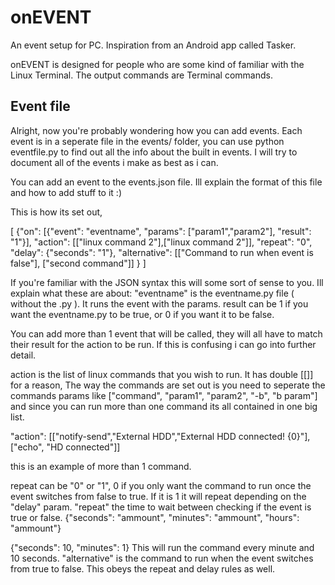 # onEVENT

An event setup for PC. Inspiration from an Android app called Tasker.

onEVENT is designed for people who are some kind of familiar with the Linux Terminal. The output commands are Terminal commands.

## Event file

Alright, now you're probably wondering how you can add events. Each event is in a seperate file in the events/ folder, you can use python eventfile.py to find out all the info about the built in events. I will try to document all of the events i make as best as i can.

You can add an event to the events.json file. Ill explain the format of this file and how to add stuff to it :)

This is how its set out, 

[
	{"on": [{"event": "eventname", "params": ["param1","param2"], "result": "1"}], 
		"action": [["linux command 2"],["linux command 2"]], 
		"repeat": "0", 
		"delay": {"seconds": "1"},
		"alternative": [["Command to run when event is false"], ["second command"]]
	}
]

If you're familiar with the JSON syntax this will some sort of sense to you.
Ill explain what these are about:
"eventname" is the eventname.py file ( without the .py ). It runs the event with the params.
result can be 1 if you want the eventname.py to be true, or 0 if you want it to be false.
	
You can add more than 1 event that will be called, they will all have to match their result for the action to be run. If this is confusing i can go into further detail.
	
action is the list of linux commands that you wish to run. It has double [[]] for a reason, The way the commands are set out is you need to seperate the commands params like ["command", "param1", "param2", "-b", "b param"]
and since you can run more than one command its all contained in one big list.
	
"action": [["notify-send","External HDD","External HDD connected! {0}"],["echo", "HD connected"]]
	
this is an example of more than 1 command.
	
repeat can be "0" or "1", 0 if you only want the command to run once the event switches from false to true. If it is 1 it will repeat depending on the "delay" param.
"repeat" the time to wait between checking if the event is true or false. 
{"seconds": "ammount", "minutes": "ammount", "hours": "ammount"}
	
{"seconds": 10, "minutes": 1}
This will run the command every minute and 10 seconds.
"alternative" is the command to run when the event switches from true to false. This obeys the repeat and delay rules as well.
